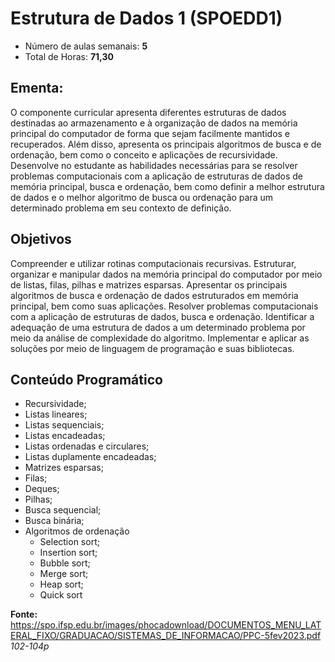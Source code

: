 # Estrutura de Dados 1 (SPOEDD1)

- Número de aulas semanais: <b>5</b>
- Total de Horas: <b>71,30</b>

## Ementa:

<p>O componente curricular apresenta diferentes estruturas de dados destinadas ao armazenamento e à organização de dados na memória principal do computador de forma que sejam facilmente mantidos e recuperados. Além disso, apresenta os principais algoritmos de busca e de ordenação, bem como o conceito e aplicações de recursividade. Desenvolve no estudante as habilidades necessárias para se resolver problemas computacionais com a aplicação de estruturas de dados de memória principal, busca e ordenação, bem como definir a melhor estrutura de dados e o melhor algoritmo de busca ou ordenação para um determinado problema em seu contexto de definição.</p>

## Objetivos

<p>Compreender e utilizar rotinas computacionais recursivas. Estruturar, organizar e manipular dados na memória principal do computador por meio de listas, filas, pilhas e matrizes esparsas. Apresentar os principais algoritmos de busca e ordenação de dados estruturados em memória principal, bem como suas aplicações. Resolver problemas computacionais com a aplicação de estruturas de dados, busca e ordenação. Identificar a adequação de uma estrutura de dados a um determinado problema por meio da análise de complexidade do algoritmo. Implementar e aplicar as soluções por meio de linguagem de programação e suas bibliotecas.</p>

## Conteúdo Programático

- Recursividade;
- Listas lineares;
- Listas sequenciais;
- Listas encadeadas;
- Listas ordenadas e circulares;
- Listas duplamente encadeadas;
- Matrizes esparsas;
- Filas;
- Deques;
- Pilhas;
- Busca sequencial;
- Busca binária;
- Algoritmos de ordenação
    - Selection sort;
    - Insertion sort;
    - Bubble sort;
    - Merge sort;
    - Heap sort;
    - Quick sort

<b>Fonte: </b>https://spo.ifsp.edu.br/images/phocadownload/DOCUMENTOS_MENU_LATERAL_FIXO/GRADUACAO/SISTEMAS_DE_INFORMACAO/PPC-5fev2023.pdf <i>102-104p</i>
